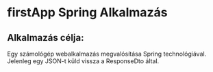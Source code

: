 # firstApp Spring Alkalmazás

## Alkalmazás célja:

Egy számológép webalkalmazás megvalósítása Spring technológiával.
Jelenleg egy JSON-t küld vissza a ResponseDto által.

